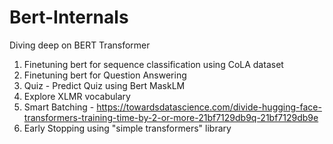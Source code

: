# Bert-Internals
Diving deep on BERT Transformer

1. Finetuning bert for sequence classification using CoLA dataset
2. Finetuning bert for Question Answering
3. Quiz - Predict Quiz using Bert MaskLM
4. Explore XLMR vocabulary
5. Smart Batching - https://towardsdatascience.com/divide-hugging-face-transformers-training-time-by-2-or-more-21bf7129db9q-21bf7129db9e
6. Early Stopping using "simple transformers" library
